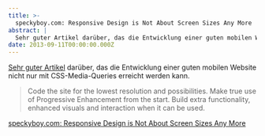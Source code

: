 ```yaml
---
title: >-
  speckyboy.com: Responsive Design is Not About Screen Sizes Any More
abstract: |
  Sehr guter Artikel darüber, das die Entwicklung einer guten mobilen Website nicht nur mit CSS-Media-Queries erreicht werden kann.
date: 2013-09-11T00:00:00.000Z
---
```


[Sehr guter Artikel][1] darüber, das die Entwicklung einer guten mobilen Website
nicht nur mit CSS-Media-Queries erreicht werden kann.

> Code the site for the lowest resolution and possibilities. Make true use of
> Progressive Enhancement from the start. Build extra functionality, enhanced
> visuals and interaction when it can be used.

[speckyboy.com: Responsive Design is Not About Screen Sizes Any More][1]

[1]:
  http://speckyboy.com/2013/09/11/responsive-design-is-not-about-screen-sizes-any-more/
